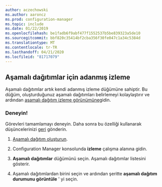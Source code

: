 ```yaml
---
author: aczechowski
ms.author: aaroncz
ms.prod: configuration-manager
ms.topic: include
ms.date: 01/22/2019
ms.openlocfilehash: be1fadb6f9abf477f1552537b5be839323a5de10
ms.sourcegitcommit: bbf820c35414bf2cba356f30fe047c1a34c5384d
ms.translationtype: MT
ms.contentlocale: tr-TR
ms.lasthandoff: 04/21/2020
ms.locfileid: "81717079"
---
```

## <a name="dedicated-monitoring-for-phased-deployments"></a><a name="bkmk_pod"></a>Aşamalı dağıtımlar için adanmış izleme
<!--3555949-->

Aşamalı dağıtımlar artık kendi adanmış izleme düğümüne sahiptir. Bu düğüm, oluşturduğunuz aşamalı dağıtımları belirlemeyi kolaylaştırır ve ardından [aşamalı dağıtım izleme görünümüne](../../../../../osd/deploy-use/manage-monitor-phased-deployments.md#bkmk_monitor)gidin.


### <a name="try-it-out"></a>Deneyin!

Görevleri tamamlamayı deneyin. Daha sonra bu özelliği kullanarak düşüncelerinizi [geri](../../../../understand/find-help.md#product-feedback) gönderin.

1. [Aşamalı dağıtım oluşturun](../../../../../osd/deploy-use/create-phased-deployment-for-task-sequence.md).  

2. Configuration Manager konsolunda **izleme** çalışma alanına gidin.  

3. **Aşamalı dağıtımlar** düğümünü seçin. Aşamalı dağıtımlar listesini gösterir.  

4. Aşamalı dağıtımlardan birini seçin ve ardından şeritte **aşamalı dağıtım durumunu görüntüle** ' yi seçin. 

